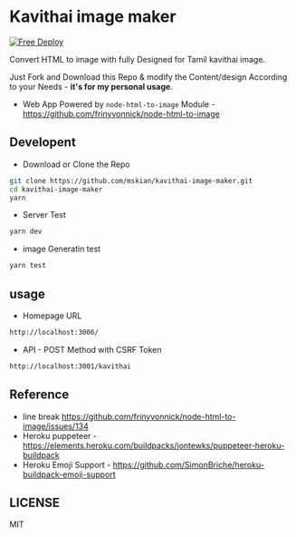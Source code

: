 # Kavithai image maker

[![Free Deploy](https://www.herokucdn.com/deploy/button.svg)](https://heroku.com/deploy?template=https://github.com/mskian/kavithai-image-maker)  

Convert HTML to image with fully Designed for Tamil kavithai image.  

Just Fork and Download this Repo & modify the Content/design According to your Needs - **it's for my personal usage**.  

- Web App Powered by `node-html-to-image` Module  - <https://github.com/frinyvonnick/node-html-to-image>  

## Developent

- Download or Clone the Repo

```sh
git clone https://github.com/mskian/kavithai-image-maker.git
cd kavithai-image-maker
yarn
```

- Server Test

```sh
yarn dev
```

- image Generatin test

```sh
yarn test
```

## usage

- Homepage URL

```html
http://localhost:3006/
```

- API - POST Method with CSRF Token

```html
http://localhost:3001/kavithai
```

## Reference

- line break <https://github.com/frinyvonnick/node-html-to-image/issues/134>
- Heroku puppeteer - <https://elements.heroku.com/buildpacks/jontewks/puppeteer-heroku-buildpack>
- Heroku Emoji Support - <https://github.com/SimonBriche/heroku-buildpack-emoji-support>

## LICENSE

MIT
